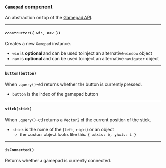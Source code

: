 ### `Gamepad` component

An abstraction on top of the [Gamepad API][gamepad-api].

---

#### `constructor({ win, nav })`

Creates a new `Gamepad` instance.

* `win` is **optional** and can be used to inject an alternative `window` object
* `nav` is **optional** and can be used to inject an alternative `navigator` object

---

#### `button(button)`

When `.query()`-ed returns whether the button is currently pressed.

* `button` is the index of the gamepad button

---

#### `stick(stick)`

When `.query()`-ed returns a `Vector2` of the current position of the stick.

* `stick` is the name of the (`left`, `right`) or an object
  * the custom object looks like this: `{ xAxis: 0, yAxis: 1 }`

---

#### `isConnected()`

Returns whether a gamepad is currently connected.

[gamepad-api]: https://developer.mozilla.org/en-US/docs/Web/API/Gamepad_API
